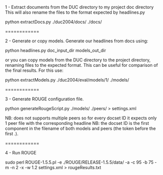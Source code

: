 1 - Extract documents from the DUC directory to my project doc directory
This will also rename the files to the format expected by headlines.py

python extractDocs.py ./duc2004/docs/ ./docs/

============

2 - Generate or copy models.
Generate our headlines from docs using:

python headlines.py doc_input_dir models_out_dir

or you can copy models from the DUC directory to the project directory, renaming files to the expected format.
This can be useful for comparison of the final results. For this use:

python extractModels.py ./duc2004/eval/models/1/ ./models/

============


3 - Generate ROUGE configuration file.

python generateRougeScript.py ./models/ ./peers/ > settings.xml

NB: does not supports multiple peers so for every docset ID it expects only 1 peer file with the corresponding headline
NB: the docset ID is the first component in the filename of both models and peers (the token before the first .).

============

4 - Run ROUGE

sudo perl ROUGE-1.5.5.pl -e ./ROUGE/RELEASE-1.5.5/data/ -a -c 95 -b 75 -m -n 2 -x -w 1.2 settings.xml > rougeResults.txt

